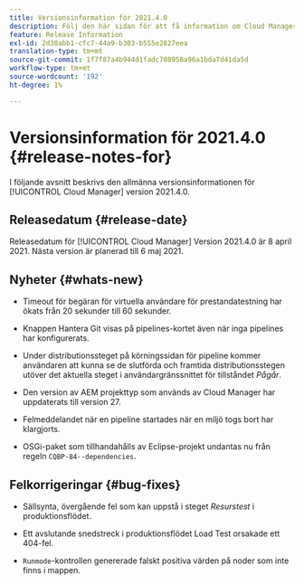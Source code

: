```yaml
---
title: Versionsinformation för 2021.4.0
description: Följ den här sidan för att få information om Cloud Manager version 2021.4.0
feature: Release Information
exl-id: 2d38abb1-cfc7-44a9-b303-b555e2827eea
translation-type: tm+mt
source-git-commit: 1f7f87a4b944d1fadc708958a96a1bda7d41da5d
workflow-type: tm+mt
source-wordcount: '192'
ht-degree: 1%

---
```


# Versionsinformation för 2021.4.0 {#release-notes-for}

I följande avsnitt beskrivs den allmänna versionsinformationen för [!UICONTROL Cloud Manager] version 2021.4.0.

## Releasedatum {#release-date}

Releasedatum för [!UICONTROL Cloud Manager] Version 2021.4.0 är 8 april 2021.
Nästa version är planerad till 6 maj 2021.

## Nyheter {#whats-new}

* Timeout för begäran för virtuella användare för prestandatestning har ökats från 20 sekunder till 60 sekunder.

* Knappen Hantera Git visas på pipelines-kortet även när inga pipelines har konfigurerats.

* Under distributionssteget på körningssidan för pipeline kommer användaren att kunna se de slutförda och framtida distributionsstegen utöver det aktuella steget i användargränssnittet för tillståndet *Pågår*.

* Den version av AEM projekttyp som används av Cloud Manager har uppdaterats till version 27.

* Felmeddelandet när en pipeline startades när en miljö togs bort har klargjorts.

* OSGi-paket som tillhandahålls av Eclipse-projekt undantas nu från regeln `CQBP-84--dependencies`.

## Felkorrigeringar {#bug-fixes}

* Sällsynta, övergående fel som kan uppstå i steget *Resurstest* i produktionsflödet.

* Ett avslutande snedstreck i produktionsflödet Load Test orsakade ett 404-fel.

* `Runmode`-kontrollen genererade falskt positiva värden på noder som inte finns i mappen.